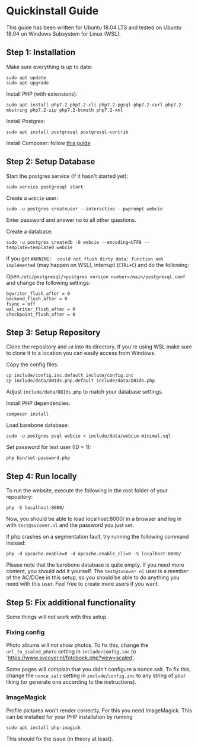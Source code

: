 # Quickinstall Guide

This guide has been written for Ubuntu 18.04 LTS and tested on Ubuntu 18.04 on Windows Subsystem for Linux (WSL).

## Step 1: Installation

Make sure everything is up to date:

    sudo apt update
    sudo apt upgrade

Install PHP (with extensions):

    sudo apt install php7.2 php7.2-cli php7.2-pgsql php7.2-curl php7.2-mbstring php7.2-zip php7.2-bcmath php7.2-xml

Install Postgres:

    sudo apt install postgresql postgresql-contrib

Install Composer: follow [this guide](https://www.digitalocean.com/community/tutorials/how-to-install-and-use-composer-on-ubuntu-18-04)


## Step 2: Setup Database

Start the postgres service (if it hasn't started yet):

    sudo service postgresql start

Create a `webcie` user:

    sudo -u postgres createuser --interactive --pwprompt webcie

Enter password and answer no to all other questions.

Create a database:

    sudo -u postgres createdb -O webcie --encoding=UTF8 --template=template0 webcie

If you get `WARNING:  could not flush dirty data: Function not implemented` (may happen on WSL), interrupt (`CTRL+C`) and do the following:  

Open `/etc/postgresql/<postgres version number>/main/postgresql.conf` and change the following settings:

    bgwriter_flush_after = 0
    backend_flush_after = 0
    fsync = off
    wal_writer_flush_after = 0
    checkpoint_flush_after = 0


## Step 3: Setup Repository

Clone the repository and `cd` into its directory. If you're using WSL make sure to clone it to a location you can easily access from Windows.

Copy the config files:

    cp include/config.inc.default include/config.inc
    cp include/data/DBIds.php.default include/data/DBIds.php

Adjust `include/data/DBIds.php` to match your database settings.

Install PHP dependencies:

    composer install

Load barebone database:

    sudo -u postgres psql webcie < include/data/webcie-minimal.sql

Set password for test user (ID = 1):

    php bin/set-password.php


## Step 4: Run locally

To run the website, execute the following in the root folder of your repository:
    
    php -S localhost:8000/

Now, you should be able to load localhost:8000/ in a browser and log in with `test@svcover.nl` and the password you just set.

If php crashes on a segmentation fault, try running the following command instead: 

    php -d opcache.enable=0 -d opcache.enable_cli=0 -S localhost:8000/

Please note that the barebone database is quite empty. If you need more content, you should add it yourself. The `test@svcover.nl` user is a member of the AC/DCee in this setup, so you should be able to do anything you need with this user. Feel free to create more users if you want.


## Step 5: Fix additional functionality

Some things will not work with this setup.

### Fixing config

Photo albums will not show photos. To fix this, change the `url_to_scaled_photo` setting in `include/config.inc` to 'https://www.svcover.nl/fotoboek.php?view=scaled',

Some pages will complain that you didn't configure a nonce salt. To fix this, change the `nonce_salt` setting in `include/config.inc` to any string of your liking (or generate one according to the instructions).

### ImageMagick

Profile pictures won't render correctly. For this you need ImageMagick. This can be installed for your PHP installation by running

    sudo apt install php-imagick

This should fix the issue (in theory at least).
